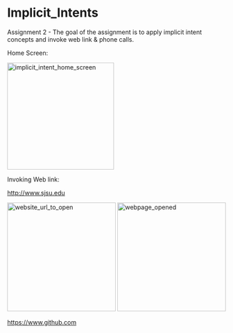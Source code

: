 # Implicit_Intents

Assignment 2 - The goal of the assignment is to apply implicit intent concepts and invoke web link & phone calls.

Home Screen:

<img width="246" alt="implicit_intent_home_screen" src="https://user-images.githubusercontent.com/44592616/53555256-69a07500-3af6-11e9-8180-2a1fdb168df3.PNG">

Invoking Web link:

http://www.sjsu.edu

<img width="250" alt="website_url_to_open" src="https://user-images.githubusercontent.com/44592616/53688021-dcc20b00-3cf1-11e9-8721-0d38e0f31886.PNG">   <img width="250" alt="webpage_opened" src="https://user-images.githubusercontent.com/44592616/53688028-0c711300-3cf2-11e9-9617-86387f5a0085.PNG">

https://www.github.com





 
